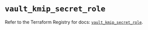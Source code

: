 # `vault_kmip_secret_role`

Refer to the Terraform Registry for docs: [`vault_kmip_secret_role`](https://registry.terraform.io/providers/hashicorp/vault/3.24.0/docs/resources/kmip_secret_role).
